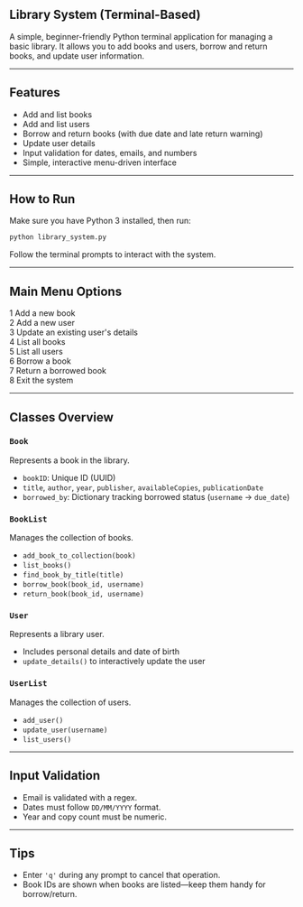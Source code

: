 
## Library System (Terminal-Based)

A simple, beginner-friendly Python terminal application for managing a basic library. It allows you to add books and users, borrow and return books, and update user information.

---

## Features

- Add and list books
- Add and list users
- Borrow and return books (with due date and late return warning)
- Update user details
- Input validation for dates, emails, and numbers
- Simple, interactive menu-driven interface

---

## How to Run

Make sure you have Python 3 installed, then run:

```bash
python library_system.py
```

Follow the terminal prompts to interact with the system.

---

## Main Menu Options

 1       Add a new book                      
 2       Add a new user                      
 3       Update an existing user's details   
 4       List all books                      
 5       List all users                      
 6       Borrow a book                       
 7       Return a borrowed book              
 8       Exit the system                     

---

## Classes Overview

### `Book`
Represents a book in the library.

- `bookID`: Unique ID (UUID)
- `title`, `author`, `year`, `publisher`, `availableCopies`, `publicationDate`
- `borrowed_by`: Dictionary tracking borrowed status (`username` → `due_date`)

### `BookList`
Manages the collection of books.

- `add_book_to_collection(book)`
- `list_books()`
- `find_book_by_title(title)`
- `borrow_book(book_id, username)`
- `return_book(book_id, username)`

### `User`
Represents a library user.

- Includes personal details and date of birth
- `update_details()` to interactively update the user

### `UserList`
Manages the collection of users.

- `add_user()`
- `update_user(username)`
- `list_users()`

---

## Input Validation

- Email is validated with a regex.
- Dates must follow `DD/MM/YYYY` format.
- Year and copy count must be numeric.

---

## Tips

- Enter `'q'` during any prompt to cancel that operation.
- Book IDs are shown when books are listed—keep them handy for borrow/return.

